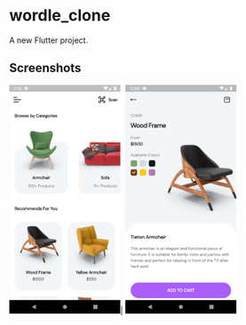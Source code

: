 # wordle_clone

A new Flutter project.

## Screenshots
<img src="https://github.com/mustafasmnc/furniture_app_ui/blob/main/assets/home_screen.png" alt="home_screen" title="home_screen" width="200">|
<img src="https://github.com/mustafasmnc/furniture_app_ui/blob/main/assets/details_screen.png" alt="details_screen" title="details_screen" width="200">